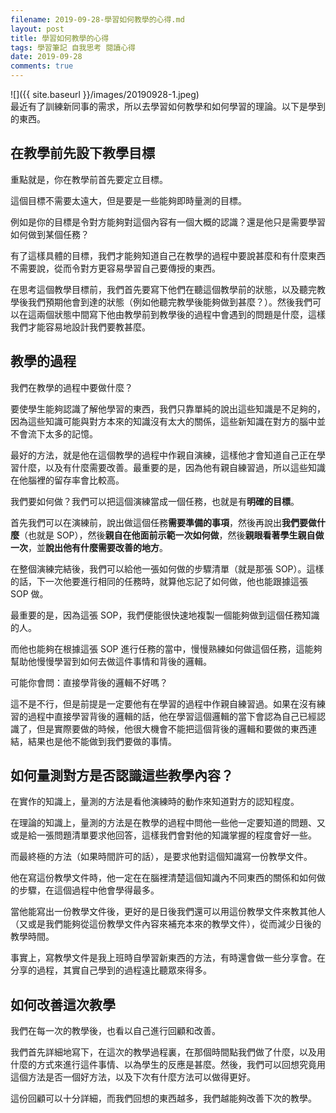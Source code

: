 ```yaml
---
filename: 2019-09-28-學習如何教學的心得.md
layout: post
title: 學習如何教學的心得
tags: 學習筆記 自我思考 閱讀心得
date: 2019-09-28
comments: true
---
```


![]({{ site.baseurl }}/images/20190928-1.jpeg)  
最近有了訓練新同事的需求，所以去學習如何教學和如何學習的理論。以下是學到的東西。

## 在教學前先設下教學目標

重點就是，你在教學前首先要定立目標。

這個目標不需要太遠大，但是要是一些能夠即時量測的目標。

例如是你的目標是令對方能夠對這個內容有一個大概的認識？還是他只是需要學習如何做到某個任務？

有了這樣具體的目標，我們才能夠知道自己在教學的過程中要說甚麼和有什麼東西不需要說，從而令對方更容易學習自己要傳授的東西。

在思考這個教學目標前，我們首先要寫下他們在聽這個教學前的狀態，以及聽完教學後我們預期他會到達的狀態（例如他聽完教學後能夠做到甚麼？）。然後我們可以在這兩個狀態中間寫下他由教學前到教學後的過程中會遇到的問題是什麼，這樣我們才能容易地設計我們要教甚麼。

## 教學的過程

我們在教學的過程中要做什麼？

要使學生能夠認識了解他學習的東西，我們只靠單純的說出這些知識是不足夠的，因為這些知識可能與對方本來的知識沒有太大的關係，這些新知識在對方的腦中並不會流下太多的記憶。

最好的方法，就是他在這個教學的過程中作親自演練，這樣他才會知道自己正在學習什麼，以及有什麼需要改善。最重要的是，因為他有親自練習過，所以這些知識在他腦裡的留存率會比較高。

我們要如何做？我們可以把這個演練當成一個任務，也就是有**明確的目標**。

首先我們可以在演練前，說出做這個任務**需要準備的事項**，然後再說出**我們要做什麼**（也就是 SOP），然後**親自在他面前示範一次如何做**，然後**親眼看著學生親自做一次**，並**說出他有什麼需要改善的地方**。

在整個演練完結後，我們可以給他一張如何做的步驟清單（就是那張 SOP）。這樣的話，下一次他要進行相同的任務時，就算他忘記了如何做，他也能跟據這張 SOP 做。

最重要的是，因為這張  SOP，我們便能很快速地複製一個能夠做到這個任務知識的人。

而他也能夠在根據這張 SOP 進行任務的當中，慢慢熟練如何做這個任務，這能夠幫助他慢慢學習到如何去做這件事情和背後的邏輯。

可能你會問：直接學背後的邏輯不好嗎？

這不是不行，但是前提是一定要他有在學習的過程中作親自練習過。如果在沒有練習的過程中直接學習背後的邏輯的話，他在學習這個邏輯的當下會認為自己已經認識了，但是實際要做的時候，他很大機會不能把這個背後的邏輯和要做的東西連結，結果也是他不能做到我們要做的事情。

## 如何量測對方是否認識這些教學內容？

在實作的知識上，量測的方法是看他演練時的動作來知道對方的認知程度。

在理論的知識上，量測的方法是在教學的過程中問他一些他一定要知道的問題、又或是給一張問題清單要求他回答，這樣我們會對他的知識掌握的程度會好一些。

而最終極的方法（如果時間許可的話），是要求他對這個知識寫一份教學文件。

他在寫這份教學文件時，他一定在在腦裡清楚這個知識內不同東西的關係和如何做的步驟，在這個過程中他會學得最多。

當他能寫出一份教學文件後，更好的是日後我們還可以用這份教學文件來教其他人（又或是我們能夠從這份教學文件內容來補充本來的教學文件），從而減少日後的教學時間。

事實上，寫教學文件是我上班時自學習新東西的方法，有時還會做一些分享會。在分享的過程，其實自己學到的過程遠比聽眾來得多。

## 如何改善這次教學

我們在每一次的教學後，也看以自己進行回顧和改善。

我們首先詳細地寫下，在這次的教學過程裏，在那個時間點我們做了什麼，以及用什麼的方式來進行這件事情、以為學生的反應是甚麼。然後，我們可以回想究竟用這個方法是否一個好方法，以及下次有什麼方法可以做得更好。

這份回顧可以十分詳細，而我們回想的東西越多，我們越能夠改善下次的教學。
